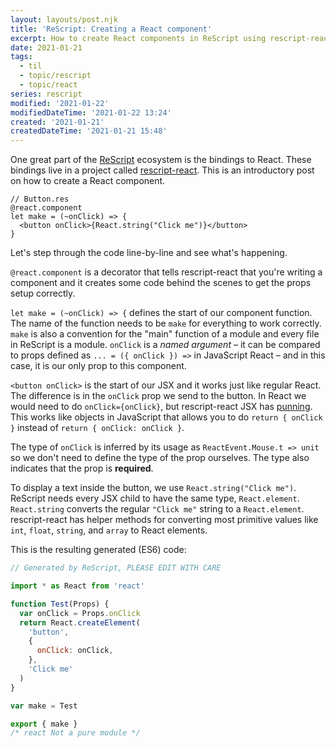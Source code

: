 ```yaml
---
layout: layouts/post.njk
title: 'ReScript: Creating a React component'
excerpt: How to create React components in ReScript using rescript-react
date: 2021-01-21
tags:
  - til
  - topic/rescript
  - topic/react
series: rescript
modified: '2021-01-22'
modifiedDateTime: '2021-01-22 13:24'
created: '2021-01-21'
createdDateTime: '2021-01-21 15:48'
---
```


One great part of the [ReScript](https://rescript-lang.org/) ecosystem is the bindings to React. These bindings live in a project called [rescript-react](https://rescript-lang.org/docs/react/latest/introduction). This is an introductory post on how to create a React component.

```reason
// Button.res
@react.component
let make = (~onClick) => {
  <button onClick>{React.string("Click me")}</button>
}
```

Let's step through the code line-by-line and see what's happening.

`@react.component` is a decorator that tells rescript-react that you're writing a component and it creates some code behind the scenes to get the props setup correctly.

`let make = (~onClick) => {` defines the start of our component function. The name of the function needs to be `make` for everything to work correctly. `make` is also a convention for the "main" function of a module and every file in ReScript is a module. `onClick` is a _named argument_ – it can be compared to props defined as `... = ({ onClick }) =>` in JavaScript React – and in this case, it is our only prop to this component.

`<button onClick>` is the start of our JSX and it works just like regular React. The difference is in the `onClick` prop we send to the button. In React we would need to do `onClick={onClick}`, but rescript-react JSX has [punning](https://rescript-lang.org/docs/manual/latest/jsx#punning). This works like objects in JavaScript that allows you to do `return { onClick }` instead of `return { onClick: onClick }`.

The type of `onClick` is inferred by its usage as `ReactEvent.Mouse.t => unit` so we don't need to define the type of the prop ourselves. The type also indicates that the prop is **required**.

To display a text inside the button, we use `React.string("Click me")`. ReScript needs every JSX child to have the same type, `React.element`. `React.string` converts the regular `"Click me"` string to a `React.element`. rescript-react has helper methods for converting most primitive values like `int`, `float`, `string`, and `array` to React elements.

This is the resulting generated (ES6) code:

```js
// Generated by ReScript, PLEASE EDIT WITH CARE

import * as React from 'react'

function Test(Props) {
  var onClick = Props.onClick
  return React.createElement(
    'button',
    {
      onClick: onClick,
    },
    'Click me'
  )
}

var make = Test

export { make }
/* react Not a pure module */
```
